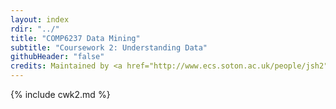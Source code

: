 ```yaml
---
layout: index
rdir: "../"
title: "COMP6237 Data Mining"
subtitle: "Coursework 2: Understanding Data"
githubHeader: "false"
credits: Maintained by <a href="http://www.ecs.soton.ac.uk/people/jsh2">Dr Jo Houghton</a>.
---
```


{% include cwk2.md %}
